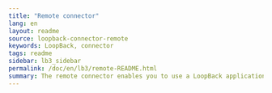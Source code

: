 ```yaml
---
title: "Remote connector"
lang: en
layout: readme
source: loopback-connector-remote
keywords: LoopBack, connector
tags: readme
sidebar: lb3_sidebar
permalink: /doc/en/lb3/remote-README.html
summary: The remote connector enables you to use a LoopBack application as a data source via REST.
---
```

